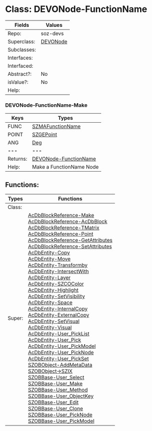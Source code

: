 
# Class:	DEVONode-FunctionName

| Fields | Values |
| --------- | --------- |
| Repo: | soz-devs |
| Superclass: | [DEVONode](DEVONode.html) |
| Subclasses: |  |
| Interfaces: |  |
| Interfaced: |  |
| Abstract?: | No |
| isValue?: | No |
| Help: |  |

### DEVONode-FunctionName-Make

| Keys | Types |
| --------- | --------- |
| FUNC | [SZMAFunctionName](SZMAFunctionName.html) |
| POINT | [SZGEPoint](SZGEPoint.html) |
| ANG | [Deg](Deg.html) |
| **---** | **---** |
| Returns: | [DEVONode-FunctionName](DEVONode-FunctionName.html) |
| Help: | Make a FunctionName Node |


## Functions:

| Types | Functions |
| --------- | --------- |
| Class: |  |
| Super: | [AcDbBlockReference-Make](AcDbBlockReference.html) <br> [AcDbBlockReference-AcDbBlock](AcDbBlockReference.html) <br> [AcDbBlockReference-TMatrix](AcDbBlockReference.html) <br> [AcDbBlockReference-Point](AcDbBlockReference.html) <br> [AcDbBlockReference-GetAttributes](AcDbBlockReference.html) <br> [AcDbBlockReference-SetAttributes](AcDbBlockReference.html) <br> [AcDbEntity-Copy](AcDbEntity.html) <br> [AcDbEntity-Move](AcDbEntity.html) <br> [AcDbEntity-Transformby](AcDbEntity.html) <br> [AcDbEntity-IntersectWith](AcDbEntity.html) <br> [AcDbEntity-Layer](AcDbEntity.html) <br> [AcDbEntity-SZCOColor](AcDbEntity.html) <br> [AcDbEntity-Highlight](AcDbEntity.html) <br> [AcDbEntity-SetVisibility](AcDbEntity.html) <br> [AcDbEntity-Space](AcDbEntity.html) <br> [AcDbEntity-InternalCopy](AcDbEntity.html) <br> [AcDbEntity-ExternalCopy](AcDbEntity.html) <br> [AcDbEntity-SetVisual](AcDbEntity.html) <br> [AcDbEntity-Visual](AcDbEntity.html) <br> [AcDbEntity-User_PickList](AcDbEntity.html) <br> [AcDbEntity-User_Pick](AcDbEntity.html) <br> [AcDbEntity-User_PickModel](AcDbEntity.html) <br> [AcDbEntity-User_PickNode](AcDbEntity.html) <br> [AcDbEntity-User_PickSet](AcDbEntity.html) <br> [SZOBObject-AddMetaData](SZOBObject.html) <br> [SZOBObject->SZIX](SZOBObject.html) <br> [SZOBBase-User_Select](SZOBBase.html) <br> [SZOBBase-User_Make](SZOBBase.html) <br> [SZOBBase-User_Method](SZOBBase.html) <br> [SZOBBase-User_ObjectKey](SZOBBase.html) <br> [SZOBBase-User_Edit](SZOBBase.html) <br> [SZOBBase-User_Clone](SZOBBase.html) <br> [SZOBBase-User_PickNode](SZOBBase.html) <br> [SZOBBase-User_PickModel](SZOBBase.html) |


